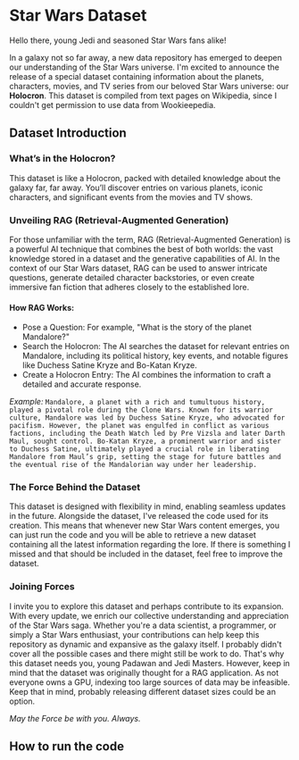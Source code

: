 # Star Wars Dataset
Hello there, young Jedi and seasoned Star Wars fans alike!

In a galaxy not so far away, a new data repository has emerged to deepen our understanding of the Star Wars universe.
I'm excited to announce the release of a special dataset containing information about the planets, characters, movies, and TV series from our beloved Star Wars universe: our **Holocron**.
This dataset is compiled from text pages on Wikipedia, since I couldn't get permission to use data from Wookieepedia.

## Dataset Introduction

### What’s in the Holocron?
This dataset is like a Holocron, packed with detailed knowledge about the galaxy far, far away. You’ll discover entries on various planets, iconic characters, and significant events from the movies and TV shows.

### Unveiling RAG (Retrieval-Augmented Generation)
For those unfamiliar with the term, RAG (Retrieval-Augmented Generation) is a powerful AI technique that combines the best of both worlds: the vast knowledge stored in a dataset and the generative capabilities of AI. In the context of our Star Wars dataset, RAG can be used to answer intricate questions, generate detailed character backstories, or even create immersive fan fiction that adheres closely to the established lore.

#### How RAG Works:
- Pose a Question: For example, "What is the story of the planet Mandalore?"
- Search the Holocron: The AI searches the dataset for relevant entries on Mandalore, including its political history, key events, and notable figures like Duchess Satine Kryze and Bo-Katan Kryze.
- Create a Holocron Entry: The AI combines the information to craft a detailed and accurate response.

*Example:* ``` Mandalore, a planet with a rich and tumultuous history, played a pivotal role during the Clone Wars. Known for its warrior culture, Mandalore was led by Duchess Satine Kryze, who advocated for pacifism. However, the planet was engulfed in conflict as various factions, including the Death Watch led by Pre Vizsla and later Darth Maul, sought control. Bo-Katan Kryze, a prominent warrior and sister to Duchess Satine, ultimately played a crucial role in liberating Mandalore from Maul’s grip, setting the stage for future battles and the eventual rise of the Mandalorian way under her leadership. ```

### The Force Behind the Dataset
This dataset is designed with flexibility in mind, enabling seamless updates in the future. Alongside the dataset, I've released the code used for its creation. This means that whenever new Star Wars content emerges, you can just run the code and you will be able to retrieve a new dataset containing all the latest information regarding the lore. If there is something I missed and that should be included in the dataset, feel free to improve the dataset.

### Joining Forces
I invite you to explore this dataset and perhaps contribute to its expansion. With every update, we enrich our collective understanding and appreciation of the Star Wars saga. Whether you're a data scientist, a programmer, or simply a Star Wars enthusiast, your contributions can help keep this repository as dynamic and expansive as the galaxy itself. I probably didn't cover all the possible cases and there might still be work to do. That's why this dataset needs you, young Padawan and Jedi Masters.
However, keep in mind that the dataset was originally thought for a RAG application. As not everyone owns a GPU, indexing too large sources of data may be infeasible. Keep that in mind, probably releasing different dataset sizes could be an option.

*May the Force be with you. Always.*

## How to run the code

